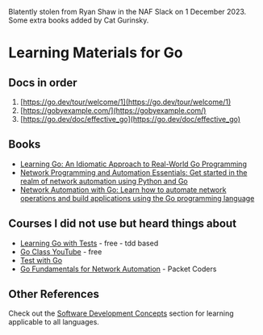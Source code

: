 Blatently stolen from Ryan Shaw in the NAF Slack on 1 December 2023. Some extra books added by Cat Gurinsky.

# Learning Materials for Go

## Docs in order
1. [https://go.dev/tour/welcome/1](https://go.dev/tour/welcome/1)
2. [https://gobyexample.com/](https://gobyexample.com/)
3. [https://go.dev/doc/effective_go](https://go.dev/doc/effective_go)

## Books
* [Learning Go: An Idiomatic Approach to Real-World Go Programming](https://www.amazon.com/Learning-Go-Idiomatic-Real-World-Programming/dp/1492077216)
* [Network Programming and Automation Essentials: Get started in the realm of network automation using Python and Go](https://www.amazon.com/Network-Programming-Automation-Essentials-automation-ebook/dp/B0BMVV58CD/)
* [Network Automation with Go: Learn how to automate network operations and build applications using the Go programming language](https://www.amazon.com/Network-Automation-operations-applications-programming-ebook/dp/B0B3DV24ZS/)

## Courses I did not use but heard things about
* [Learning Go with Tests](https://quii.gitbook.io/learn-go-with-tests/) - free - tdd based
* [Go Class YouTube](https://www.youtube.com/watch?v=iDQAZEJK8lI&list=PLoILbKo9rG3skRCj37Kn5Zj803hhiuRK6) - free
* [Test with Go](https://testwithgo.com/)
* [Go Fundamentals for Network Automation](https://www.packetcoders.io/go-fundamentals-for-network-automation/) - Packet Coders

## Other References

Check out the [Software Development Concepts](general.md#software-development-concepts) section for learning applicable to all languages.